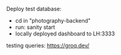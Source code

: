 Deploy test database:

- cd in "photography-backend"
- run: sanity start
- locally deployed dashboard to LH:3333

testing queries:
https://groq.dev/